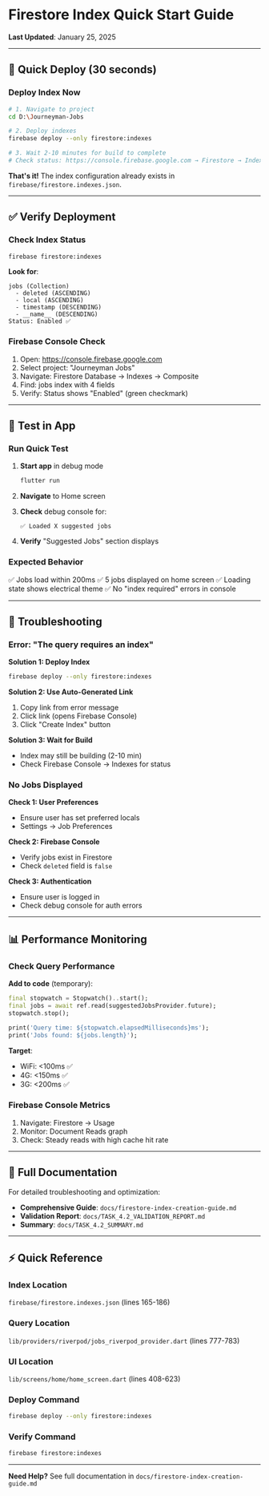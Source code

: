 # Firestore Index Quick Start Guide

**Last Updated**: January 25, 2025

---

## 🚀 Quick Deploy (30 seconds)

### Deploy Index Now

```bash
# 1. Navigate to project
cd D:\Journeyman-Jobs

# 2. Deploy indexes
firebase deploy --only firestore:indexes

# 3. Wait 2-10 minutes for build to complete
# Check status: https://console.firebase.google.com → Firestore → Indexes
```

**That's it!** The index configuration already exists in `firebase/firestore.indexes.json`.

---

## ✅ Verify Deployment

### Check Index Status

```bash
firebase firestore:indexes
```

**Look for**:
```
jobs (Collection)
  - deleted (ASCENDING)
  - local (ASCENDING)
  - timestamp (DESCENDING)
  - __name__ (DESCENDING)
Status: Enabled ✅
```

### Firebase Console Check

1. Open: https://console.firebase.google.com
2. Select project: "Journeyman Jobs"
3. Navigate: Firestore Database → Indexes → Composite
4. Find: jobs index with 4 fields
5. Verify: Status shows "Enabled" (green checkmark)

---

## 🧪 Test in App

### Run Quick Test

1. **Start app** in debug mode
   ```bash
   flutter run
   ```

2. **Navigate** to Home screen

3. **Check** debug console for:
   ```
   ✅ Loaded X suggested jobs
   ```

4. **Verify** "Suggested Jobs" section displays

### Expected Behavior

✅ Jobs load within 200ms
✅ 5 jobs displayed on home screen
✅ Loading state shows electrical theme
✅ No "index required" errors in console

---

## 🔧 Troubleshooting

### Error: "The query requires an index"

**Solution 1: Deploy Index**
```bash
firebase deploy --only firestore:indexes
```

**Solution 2: Use Auto-Generated Link**
1. Copy link from error message
2. Click link (opens Firebase Console)
3. Click "Create Index" button

**Solution 3: Wait for Build**
- Index may still be building (2-10 min)
- Check Firebase Console → Indexes for status

### No Jobs Displayed

**Check 1: User Preferences**
- Ensure user has set preferred locals
- Settings → Job Preferences

**Check 2: Firebase Console**
- Verify jobs exist in Firestore
- Check `deleted` field is `false`

**Check 3: Authentication**
- Ensure user is logged in
- Check debug console for auth errors

---

## 📊 Performance Monitoring

### Check Query Performance

**Add to code** (temporary):
```dart
final stopwatch = Stopwatch()..start();
final jobs = await ref.read(suggestedJobsProvider.future);
stopwatch.stop();

print('Query time: ${stopwatch.elapsedMilliseconds}ms');
print('Jobs found: ${jobs.length}');
```

**Target**:
- WiFi: <100ms ✅
- 4G: <150ms ✅
- 3G: <200ms ✅

### Firebase Console Metrics

1. Navigate: Firestore → Usage
2. Monitor: Document Reads graph
3. Check: Steady reads with high cache hit rate

---

## 📖 Full Documentation

For detailed troubleshooting and optimization:
- **Comprehensive Guide**: `docs/firestore-index-creation-guide.md`
- **Validation Report**: `docs/TASK_4.2_VALIDATION_REPORT.md`
- **Summary**: `docs/TASK_4.2_SUMMARY.md`

---

## ⚡ Quick Reference

### Index Location
`firebase/firestore.indexes.json` (lines 165-186)

### Query Location
`lib/providers/riverpod/jobs_riverpod_provider.dart` (lines 777-783)

### UI Location
`lib/screens/home/home_screen.dart` (lines 408-623)

### Deploy Command
```bash
firebase deploy --only firestore:indexes
```

### Verify Command
```bash
firebase firestore:indexes
```

---

**Need Help?** See full documentation in `docs/firestore-index-creation-guide.md`
